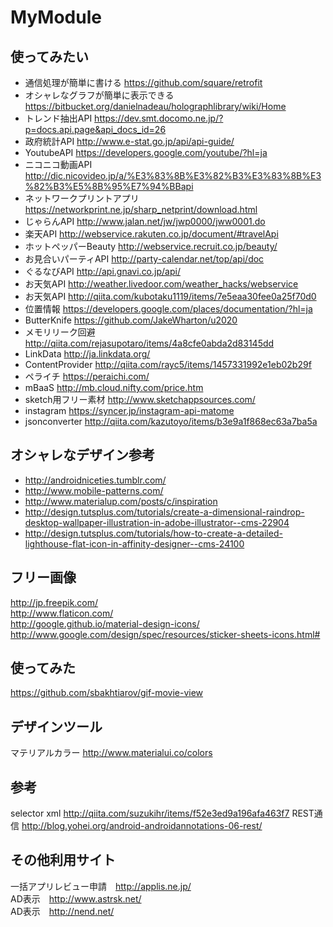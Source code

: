 # MyModule
## 使ってみたい
* 通信処理が簡単に書ける https://github.com/square/retrofit
* オシャレなグラフが簡単に表示できる https://bitbucket.org/danielnadeau/holographlibrary/wiki/Home
* トレンド抽出API https://dev.smt.docomo.ne.jp/?p=docs.api.page&api_docs_id=26
* 政府統計API http://www.e-stat.go.jp/api/api-guide/
* YoutubeAPI https://developers.google.com/youtube/?hl=ja
* ニコニコ動画API http://dic.nicovideo.jp/a/%E3%83%8B%E3%82%B3%E3%83%8B%E3%82%B3%E5%8B%95%E7%94%BBapi
* ネットワークプリントアプリ https://networkprint.ne.jp/sharp_netprint/download.html
* じゃらんAPI http://www.jalan.net/jw/jwp0000/jww0001.do
* 楽天API http://webservice.rakuten.co.jp/document/#travelApi
* ホットペッパーBeauty http://webservice.recruit.co.jp/beauty/
* お見合いパーティAPI http://party-calendar.net/top/api/doc
* ぐるなびAPI http://api.gnavi.co.jp/api/
* お天気API http://weather.livedoor.com/weather_hacks/webservice
* お天気API http://qiita.com/kubotaku1119/items/7e5eaa30fee0a25f70d0
* 位置情報 https://developers.google.com/places/documentation/?hl=ja
* ButterKnife https://github.com/JakeWharton/u2020
* メモリリーク回避 http://qiita.com/rejasupotaro/items/4a8cfe0abda2d83145dd
* LinkData http://ja.linkdata.org/
* ContentProvider http://qiita.com/rayc5/items/1457331992e1eb02b29f
* ペライチ https://peraichi.com/
* mBaaS http://mb.cloud.nifty.com/price.htm
* sketch用フリー素材 http://www.sketchappsources.com/
* instagram https://syncer.jp/instagram-api-matome
* jsonconverter http://qiita.com/kazutoyo/items/b3e9a1f868ec63a7ba5a

## オシャレなデザイン参考
* http://androidniceties.tumblr.com/
* http://www.mobile-patterns.com/
* http://www.materialup.com/posts/c/inspiration
* http://design.tutsplus.com/tutorials/create-a-dimensional-raindrop-desktop-wallpaper-illustration-in-adobe-illustrator--cms-22904
* http://design.tutsplus.com/tutorials/how-to-create-a-detailed-lighthouse-flat-icon-in-affinity-designer--cms-24100

## フリー画像
http://jp.freepik.com/
<br>
http://www.flaticon.com/
<br>
http://google.github.io/material-design-icons/
<br>
http://www.google.com/design/spec/resources/sticker-sheets-icons.html#


## 使ってみた
https://github.com/sbakhtiarov/gif-movie-view

## デザインツール
マテリアルカラー
http://www.materialui.co/colors

## 参考
selector xml
http://qiita.com/suzukihr/items/f52e3ed9a196afa463f7
REST通信 http://blog.yohei.org/android-androidannotations-06-rest/

## その他利用サイト
一括アプリレビュー申請　http://applis.ne.jp/
<br>
AD表示　http://www.astrsk.net/
<br>
AD表示　http://nend.net/
